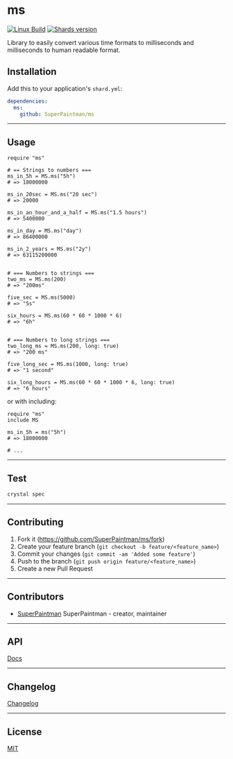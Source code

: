 # ms

[![Linux Build][travis-image]][travis-url]
[![Shards version][shards-image]][shards-url]


Library to easily convert various time formats to milliseconds and
milliseconds to human readable format.


## Installation

Add this to your application's `shard.yml`:

```yaml
dependencies:
  ms:
    github: SuperPaintman/ms
```


--------------------------------------------------------------------------------

## Usage

```crystal
require "ms"

# == Strings to numbers ===
ms_in_5h = MS.ms("5h")
# => 18000000

ms_in_20sec = MS.ms("20 sec")
# => 20000

ms_in_an_hour_and_a_half = MS.ms("1.5 hours")
# => 5400000

ms_in_day = MS.ms("day")
# => 86400000

ms_in_2_years = MS.ms("2y")
# => 63115200000


# === Numbers to strings ===
two_ms = MS.ms(200)
# => "200ms"

five_sec = MS.ms(5000)
# => "5s"

six_hours = MS.ms(60 * 60 * 1000 * 6)
# => "6h"


# === Numbers to long strings ===
two_long_ms = MS.ms(200, long: true)
# => "200 ms"

five_long_sec = MS.ms(1000, long: true)
# => "1 second"

six_long_hours = MS.ms(60 * 60 * 1000 * 6, long: true)
# => "6 hours"
```


or with including:

```crystal
require "ms"
include MS

ms_in_5h = ms("5h")
# => 18000000

# ...
```


--------------------------------------------------------------------------------

## Test

```sh
crystal spec
```


--------------------------------------------------------------------------------

## Contributing

1. Fork it (<https://github.com/SuperPaintman/ms/fork>)
2. Create your feature branch (`git checkout -b feature/<feature_name>`)
3. Commit your changes (`git commit -am 'Added some feature'`)
4. Push to the branch (`git push origin feature/<feature_name>`)
5. Create a new Pull Request


--------------------------------------------------------------------------------

## Contributors

- [SuperPaintman](https://github.com/SuperPaintman) SuperPaintman - creator, maintainer


--------------------------------------------------------------------------------

## API
[Docs][docs-url]


--------------------------------------------------------------------------------

## Changelog
[Changelog][changelog-url]


--------------------------------------------------------------------------------

## License

[MIT][license-url]


[license-url]: LICENSE
[changelog-url]: CHANGELOG.md
[docs-url]: https://superpaintman.github.io/ms/
[travis-image]: https://img.shields.io/travis/SuperPaintman/ms/master.svg?label=linux
[travis-url]: https://travis-ci.org/SuperPaintman/ms
[shards-image]: https://img.shields.io/github/tag/superpaintman/ms.svg?label=shards
[shards-url]: https://github.com/superpaintman/ms

